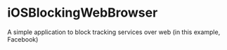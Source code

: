 # iOSBlockingWebBrowser
A simple application to block tracking services over web (in this example, Facebook)
